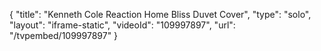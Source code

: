 {
    "title": "Kenneth Cole Reaction Home Bliss Duvet Cover",
    "type": "solo",
    "layout": "iframe-static",
    "videoId": "109997897",
    "url": "\/tvpembed\/109997897"
}